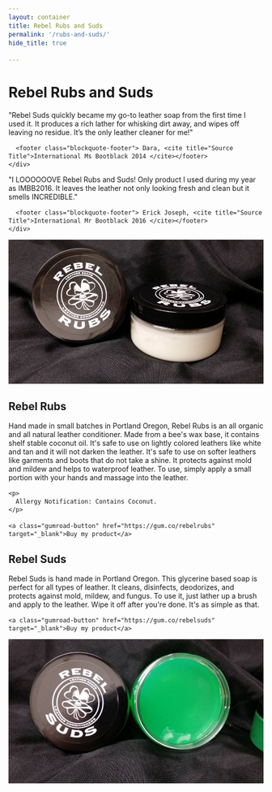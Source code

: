 ```yaml
---
layout: container
title: Rebel Rubs and Suds
permalink: '/rubs-and-suds/'
hide_title: true

---
```


<div class="row mt-5">
  <div clas="col-12">
    <h1> Rebel Rubs and Suds </h1>
  </div>
</div>

<div class="row mt-5">
  <div class="col-6">
    <div class="blockquote">
      <p>"Rebel Suds quickly became my go-to leather soap from the first time I used it. It produces a rich lather for whisking dirt away, and wipes off leaving no residue. It’s the only leather cleaner for me!"</p>

      <footer class="blockquote-footer"> Dara, <cite title="Source Title">International Ms Bootblack 2014 </cite></footer>
    </div>
  </div>
  <div class="col-6">
    <div class="blockquote">
      <p>"I LOOOOOOVE Rebel Rubs and Suds! Only product I used during my year as IMBB2016. It leaves the leather not only looking fresh and clean but it smells INCREDIBLE."</p>

      <footer class="blockquote-footer"> Erick Joseph, <cite title="Source Title">International Mr Bootblack 2016 </cite></footer>
    </div>
  </div>
</div>

<div class='row mt-5'>
  <div class="col-md-6">
    <img class="img-fluid" src="/images/product/rubs.jpg">
  </div>
  <div class="col-md-6">
    <h2>Rebel Rubs</h2>
    <p>
      Hand made in small batches in Portland Oregon, Rebel Rubs is an all organic and all natural leather conditioner. Made from a bee's wax base, it contains shelf stable coconut oil. It's safe to use on lightly colored leathers like white and tan and it will not darken the leather. It's safe to use on softer leathers like garments and boots that do not take a shine. It protects against mold and mildew and helps to waterproof leather. To use, simply apply a small portion with your hands and massage into the leather.
    </p>

    <p>
      Allergy Notification: Contains Coconut.
    </p>

    <a class="gumroad-button" href="https://gum.co/rebelrubs" target="_blank">Buy my product</a>
  </div>
</div>

<div class='row mt-5'>
  <div class="col-md-6">
    <h2>Rebel Suds</h2>
    <p>
      Rebel Suds is hand made in Portland Oregon. This glycerine based soap is perfect for all types of leather. It cleans, disinfects, deodorizes, and protects against mold, mildew, and fungus. To use it, just lather up a brush and apply to the leather. Wipe it off after you're done. It's as simple as that.
    </p>

    <a class="gumroad-button" href="https://gum.co/rebelsuds" target="_blank">Buy my product</a>
  </div>
  <div class="col-md-6">
    <img class="img-fluid" src="/images/product/soap.jpg">
  </div>
</div>

<div class="mt-5"></div>

<!-- <section class="wrapper style3 small align-center">
  <div class="inner">
    <br />
    <h2>Testimonials</h2>

    <p>Rebel Suds and Rubs are used by bootblacks all over the United States. Here's what they have had to say...</p>
    {% assign content = "" | split: "" %}

      {% capture x %}
        <h3>Dara</h3>
        <h5>International Ms Bootblack 2014 </h5>
        <br />
        <p>"Rebel Suds quickly became my go-to leather soap from the first time I used it. It produces a rich lather for whisking dirt away, and wipes off leaving no residue. It’s the only leather cleaner for me!"</p>
        <br />

      {% endcapture %}
      {% assign content = content | push: x %}

      {% capture x %}
        <h3>Erick Joseph</h3>
        <h5>International Mr Bootblack 2016 </h5>
        <br />
        <p>"I LOOOOOOVE Rebel Rubs and Suds! Only product I used during my year as IMBB2016. It leaves the leather not only looking fresh and clean but it smells INCREDIBLE."</p>
        <br />
      {% endcapture %}
      {% assign content = content | push: x %}

      {% capture x %}
        <h3>Monica Glass</h3>
        <br />
        <p>"You used your rub on my green leather shoes and it moisturized and conditiond them better than anything i could have hoped for! Thank you!"</p>
        <br />
      {% endcapture %}
      {% assign content = content | push: x %}

      {% capture x %}
        <h3>Teagan</h3>
        <h5>International Ms Bootblack 2018 </h5>
        <br />
        <p> "Lucky's products are a staple in my bootblack kit. Rebel rub's is my most versatile conditioner. It's for that reason that it's become the only I carry when I go on trips. When packing space is tight, Rebel Rubs is my choice. I truely can use it on just about anything I need to condition." </p>
        <br />

      {% endcapture %}
      {% assign content = content | push: x %}

      {% capture x %}
        <h3>Geoff Millard</h3>
        <h5>California State Bootblack 2018 </h5>
        <br />
        <p>"No Bootblack kit is really complete without Rebel Rubs. It will condition the oldest pair of boots that sits in your stand with the same ease it conditions any exotics you’ll see. Being colorless it preserves fantastic colors in your leathers and stitches, even leaving your whites perfectly white with no yellowing over time."</p>
        <br />
      {% endcapture %}
      {% assign content = content | push: x %}

      {% capture x %}
        <h3>Moxie Minion</h3>
        <h5>Northwest Bootblack 2018</h5>
        <br />
        <p>"Within moments of having my corset done using Lucky Suds, I was tracking him down to buy my own jar. It left the leather feeling more soft and supple than I had managed to get using other products. A year and a half later both Suds and Rubs are my go to products now. The most important part for me, being a person who is rather scent sensitive, is neither product is overly fragrant. You are left with clean, soft leather that doesn’t smell like chemicals. All the stars go to Lucky for his Suds and Rubs."</p>
        <br />
      {% endcapture %}
      {% assign content = content | push: x %}

  </div>
</section> -->
